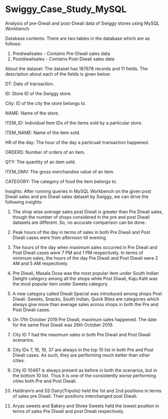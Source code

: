 # Swiggy_Case_Study_MySQL
Analysis of pre-Diwali and post-Diwali data of Swiggy stores using MySQL Workbench

Database contents:
There are two tables in the database which are as follows:
1.	Prediwalisales - Contains Pre-Diwali sales data
2.	Postdiwalisales - Contains Post-Diwali sales data 

About the dataset:
The dataset has 187678 records and 11 fields. The description about each of the fields is given below:

DT: Date of transaction.

ID: Store ID of the Swiggy store.

City: ID of the city the store belongs to.

NAME: Name of the store.

ITEM_ID: Individual Item IDs of the items sold by a particular store.

ITEM_NAME: Name of the item sold.	

HR of the day: The hour of the day a particualr transaction happened.

ORDERS: Number of orders of an item.	

QTY: The quantity of an item sold.

ITEM_GMV: The gross merchandise value of an item.

CATEGORY: The category of food the item belongs to.


Insights:
After running queries in MySQL Workbench on the given post Diwali sales and pre Diwali sales dataset by Swiggy, we can drive the following insights:
1.	The shop wise average sales post Diwali is greater than Pre Diwali sales, though the number of shops considered in the pre and post Diwali datasets are different. So, no accurate comparison can be done.

2.	Peak hours of the day in terms of sales in both Pre Diwali and Post Diwali cases were from afternoon till evening.

3.	The hours of the day when maximum sales occurred in Pre Diwali and Post Diwali cases were 7 PM and 1 PM respectively. In terms of minimum sales, the hours of the day Pre Diwali and Post Diwali were 2 AM and 5 AM respectively.

4.	Pre Diwali, Masala Dosa was the most popular item under South Indian Delight category among all the shops while Post Diwali, Kaju Katli was the most popular item under Sweets category. 

5.	A new category called Diwali Special was introduced among shops Post Diwali. Sweets, Snacks, South Indian, Quick Bites are categories which always give more than average sales across shops in both the Pre and Post Diwali cases.

6.	On 17th October 2019 Pre Diwali, maximum sales happened. The date for the same Post Diwali was 26th October 2019.

7.	City ID 7 had the maximum sales in both Pre Diwali and Post Diwali scenarios.

8.	City IDs 7, 18, 19, 37 are always in the top 10 list in both Pre and Post Diwali cases. As such, they are performing much better than other cities. 

9.	City ID 10487 is always present as before in both the scenarios, but in the bottom 10 list. Thus it is one of the consistently worse performing cities both Pre and Post Diwali.

10.	Haldiram’s and SS Dairy(Tripolis) held the 1st and 2nd positions in terms of sales pre Diwali. Their positions interchanged post Diwali.

11.	Aryas sweets and Bakery and Shree Sweets held the lowest position in terms of sales Pre Diwali and post Diwali respectively.
